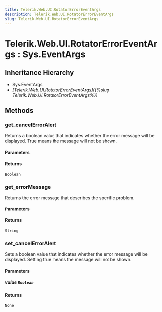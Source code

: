 ```yaml
---
title: Telerik.Web.UI.RotatorErrorEventArgs
description: Telerik.Web.UI.RotatorErrorEventArgs
slug: Telerik.Web.UI.RotatorErrorEventArgs
---
```


# Telerik.Web.UI.RotatorErrorEventArgs : Sys.EventArgs 

## Inheritance Hierarchy

* Sys.EventArgs
* *[Telerik.Web.UI.RotatorErrorEventArgs]({%slug Telerik.Web.UI.RotatorErrorEventArgs%})*


## Methods

### get_cancelErrorAlert

Returns a boolean value that indicates whether the error message will be displayed. True means the message will not be shown. 

#### Parameters

#### Returns

`Boolean` 

### get_errorMessage

Returns the error message that describes the specific problem. 

#### Parameters

#### Returns

`String` 

### set_cancelErrorAlert

Sets a boolean value that indicates whether the error message will be displayed. Setting true means the message will not be shown.

#### Parameters

##### value `Boolean` 

#### Returns

`None`

